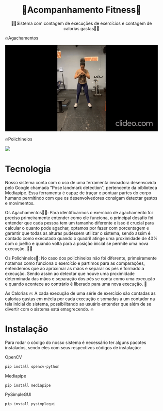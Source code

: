 <h1 align="center">🚀Acompanhamento Fitness🚀</h1>
<p align="center">🏃‍♂️Sistema com contagem de execuções de exercícios e contagem de calorias gastas🏃‍♂️</p>


<p>🔥Agachamentos</p>

![](exAg.gif)

<p>🔥Polichinelos</p>

![](exPl.gif)

Tecnologia
============

Nosso sistema conta com o uso de uma ferramenta invoadora desenvovida pelo Google chamada "Pose landmark detection", pertencente da biblioteca Mediapipe. Essa ferramenta é capaz de traçar e pontuar partes do corpo humano permitindo com que os desenvolvedores consigam detectar gestos e movimentos.

Os Agachamentos🏋️‍♀️: Para identificarmos o exercício de agachamento foi preciso primeiramente entender como ele funciona, o principal desafio foi entender que cada pessoa tem um tamanho diferente e isso é crucial para calcular o quanto pode agachar, optamos por fazer com porcentagem e garantir que todas as alturas pudessem utilizar o sistema, sendo assim é contado como executado quando o quadril atinge uma proximidade de 40% com o joelho e quando volta para a posição inicial se permite uma nova execução. 🏋️‍♀️

Os Polichinelos💪: No caso dos polichinelos não foi diferente, primeiramente notamos como funciona o exercício e partimos para as comparações, entendemos que ao aproximar as mãos e separar os pés é formado a execução. Sendo assim ao detectar que houve uma proximidade determinada das mãos e separação dos pés se conta como uma execução e quando acontece ao contrário é liberado para uma nova execução. 💪

As Calorias 🔥: A cada execução de uma série de exercício são contadas as calorias gastas em média por cada execução e somadas a um contador na tela inicial do sistema, possibilitando ao usuário entender que além de se divertir com o sistema está emagrecendo. 🔥


Instalação
============

Para rodar o código do nosso sistema é necessário ter alguns pacotes instalados, sendo eles com seus respectivos códigos de instalação:

OpenCV
```bash
pip install opencv-python
```

Mediapipe
```bash
pip install mediapipe
```

PySimpleGUI
```bash
pip install pysimplegui
```

